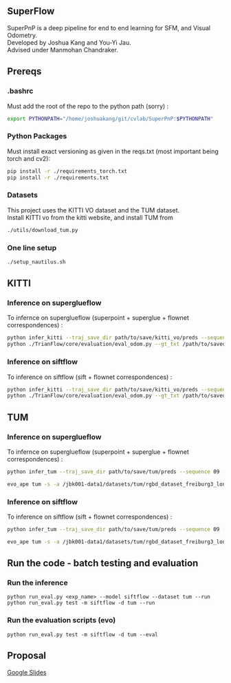 ## SuperFlow
SuperPnP is a deep pipeline for end to end learning for SFM, and Visual Odometry.  
Developed by Joshua Kang and You-Yi Jau.  
Advised under Manmohan Chandraker. 

## Prereqs
### .bashrc
Must add the root of the repo to the python path (sorry) : 
```bash 
export PYTHONPATH="/home/joshuakang/git/cvlab/SuperPnP:$PYTHONPATH"
```
### Python Packages
Must install exact versioning as given in the reqs.txt (most important being torch and cv2):  
```bash 
pip install -r ./requirements_torch.txt
pip install -r ./requirements.txt
```
### Datasets
This project uses the KITTI VO dataset and the TUM dataset.  
Install KITTI vo from the kitti website, and install TUM from 
```bash
./utils/download_tum.py
```
### One line setup
```bash
./setup_nautilus.sh
```

## KITTI
### Inference on superglueflow
To infernce on superglueflow (superpoint + superglue + flownet correspondences) : 
```bash
python infer_kitti --traj_save_dir path/to/save/kitti_vo/preds --sequence 09 --sequence_root_dir /path/to/kitti_vo/dataset --model superglueflow
python ./TrianFlow/core/evaluation/eval_odom.py --gt_txt /path/to/saved/gts.txt --result_txt /path/to/saved/preds.txt
```
### Inference on siftflow
To inference on siftflow (sift + flownet correspondences) : 
```bash
python infer_kitti --traj_save_dir path/to/save/kitti_vo/preds --sequence 09 --sequence_root_dir /path/to/kitti_vo/dataset --model siftflow
python ./TrianFlow/core/evaluation/eval_odom.py --gt_txt /path/to/saved/gts.txt --result_txt /path/to/saved/preds.txt
```

## TUM
### Inference on superglueflow
To infernce on superglueflow (superpoint + superglue + flownet correspondences) : 
```bash
python infer_tum --traj_save_dir path/to/save/tum/preds --sequence 09 --sequence_root_dir /path/to/tum/dataset --model superglueflow

evo_ape tum -s -a /jbk001-data1/datasets/tum/rgbd_dataset_freiburg3_long_office_household/groundtruth.txt /jbk001-data1/datasets/tum/vo_pred/rgbd_dataset_freiburg3_long_office_household/superglueflow/preds_20200828-023715.tum --save_plot /jbk001-data1/datasets/tum/vo_pred/rgbd_dataset_freiburg3_long_office_household/superglueflow/plot_20200828-023715.pdf
```
### Inference on siftflow
To inference on siftflow (sift + flownet correspondences) : 
```bash
python infer_tum --traj_save_dir path/to/save/tum/preds --sequence 09 --sequence_root_dir /path/to/tum/dataset --model siftflow

evo_ape tum -s -a /jbk001-data1/datasets/tum/rgbd_dataset_freiburg3_long_office_household/groundtruth.txt /jbk001-data1/datasets/tum/vo_pred/rgbd_dataset_freiburg3_long_office_household/superglueflow/preds_20200828-023715.tum --save_plot /jbk001-data1/datasets/tum/vo_pred/rgbd_dataset_freiburg3_long_office_household/superglueflow/plot_20200828-023715.pdf
```

## Run the code - batch testing and evaluation
### Run the inference
```
python run_eval.py <exp_name> --model siftflow --dataset tum --run
python run_eval.py test -m siftflow -d tum --run
```
### Run the evaluation scripts (evo)
```
python run_eval.py test -m siftflow -d tum --eval
```



## Proposal  
[Google Slides](https://docs.google.com/presentation/d/1brf3iFONtdu1KqmHxVsGKzNr6s91WSIuEdFgtHnTdQY/edit?usp=sharing)

